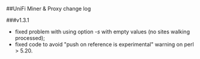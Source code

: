 ##UniFi Miner & Proxy change log 

###v1.3.1
- fixed problem with using option _-s_ with empty values (no sites walking processed);
- fixed code to avoid "push on reference is experimental" warning on perl > 5.20.

